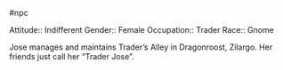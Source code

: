 #npc 

Attitude:: Indifferent
Gender:: Female
Occupation:: Trader
Race:: Gnome

Jose manages and maintains Trader’s Alley in Dragonroost, Zilargo. Her friends just call her “Trader Jose”.